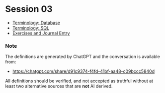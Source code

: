 # Session 03


- [Terminology: Database](Terminology-Database.md)
- [Terminology: SQL](Terminology-SQL.md)
- [Exercises and Journal Entry](Session-03-Exercises-and-Journal-Entry.md)


### Note

The definitions are generated by ChatGPT and the conversation is available from:

- https://chatgpt.com/share/d91c9374-f4fd-41bf-aa48-c09bccc5840d

All definitions should be verified, and not accepted as truthful without at least two alternative sources that are **not** AI derived.
